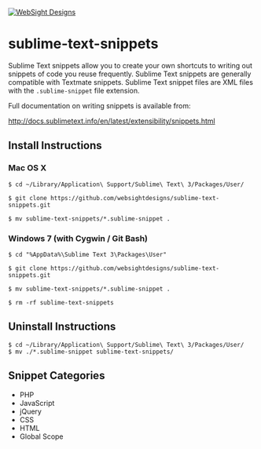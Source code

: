 [![WebSight Designs](http://www.websightdesigns.com/img/headerlogo-light.png)](http://www.websightdesigns.com)

sublime-text-snippets
=====================

Sublime Text snippets allow you to create your own shortcuts to writing out snippets of code you reuse frequently. Sublime Text snippets are generally compatible with Textmate snippets. Sublime Text snippet files are XML files with the `.sublime-snippet` file extension.

Full documentation on writing snippets is available from:

http://docs.sublimetext.info/en/latest/extensibility/snippets.html

## Install Instructions

### Mac OS X

    $ cd ~/Library/Application\ Support/Sublime\ Text\ 3/Packages/User/

    $ git clone https://github.com/websightdesigns/sublime-text-snippets.git

    $ mv sublime-text-snippets/*.sublime-snippet .

### Windows 7 (with Cygwin / Git Bash)

    $ cd "%AppData%\Sublime Text 3\Packages\User"

    $ git clone https://github.com/websightdesigns/sublime-text-snippets.git

    $ mv sublime-text-snippets/*.sublime-snippet .

    $ rm -rf sublime-text-snippets

## Uninstall Instructions

    $ cd ~/Library/Application\ Support/Sublime\ Text\ 3/Packages/User/
    $ mv ./*.sublime-snippet sublime-text-snippets/

## Snippet Categories

* PHP
* JavaScript
* jQuery
* CSS
* HTML
* Global Scope
